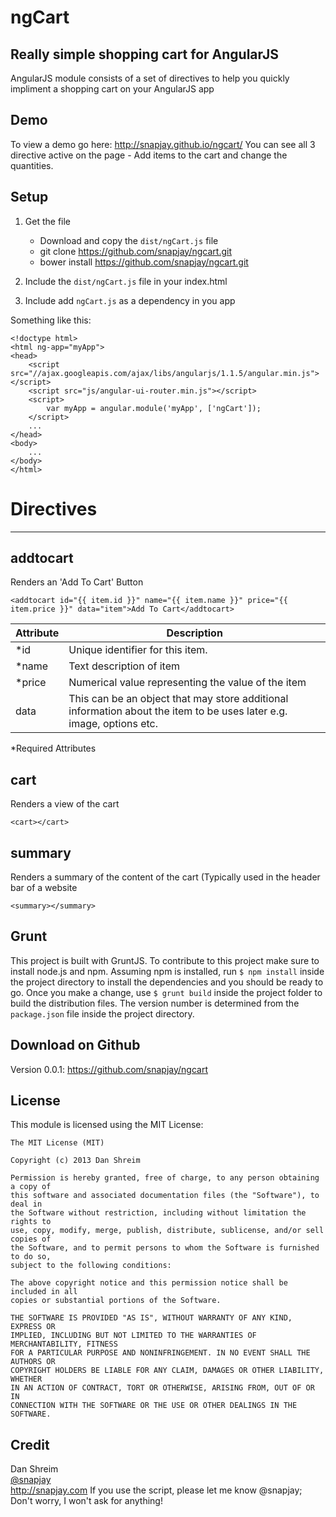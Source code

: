ngCart
======

Really simple shopping cart for AngularJS
-----------------------------------------------------------------
AngularJS module consists of a set of directives to help you quickly impliment a shopping cart on your AngularJS app


Demo
----

To view a demo go here:
http://snapjay.github.io/ngcart/
You can see all 3 directive active on the page - Add items to the cart and change the quantities.

Setup
-----
1. Get the file
    * Download and copy the  `dist/ngCart.js` file
    * git clone https://github.com/snapjay/ngcart.git
    * bower install https://github.com/snapjay/ngcart.git

2. Include the  `dist/ngCart.js` file in your index.html
3. Include add `ngCart.js` as  a dependency in you app

Something like this:
```
<!doctype html>
<html ng-app="myApp">
<head>
    <script src="//ajax.googleapis.com/ajax/libs/angularjs/1.1.5/angular.min.js"></script>
    <script src="js/angular-ui-router.min.js"></script>
    <script>
        var myApp = angular.module('myApp', ['ngCart']);
    </script>
    ...
</head>
<body>
    ...
</body>
</html>
```


# Directives
-------

## addtocart

Renders an 'Add To Cart' Button

```
<addtocart id="{{ item.id }}" name="{{ item.name }}" price="{{ item.price }}" data="item">Add To Cart</addtocart>
```


| Attribute  |  Description |
| ------------- | ------------- |
| *id  | Unique identifier for this item.  |
| *name | Text description of item |
| *price | Numerical value representing the value of the item|
| data | This can be an object that may store additional information about the item to be uses later e.g. image, options etc. |

*Required Attributes

## cart

Renders a view of the cart

```
<cart></cart>
```



## summary

Renders a summary  of the content of the cart (Typically used in the header bar of a website
```
<summary></summary>
```



Grunt
------------
This project is built with GruntJS. To contribute to this project make sure to install node.js and npm.
Assuming npm is installed, run `$ npm install` inside the project directory to install the dependencies and you should
be ready to go.
Once you make a change, use `$ grunt build` inside the project folder to build the distribution files.
The version number is determined from the `package.json` file inside the project directory.


Download on Github
------------------
Version 0.0.1: https://github.com/snapjay/ngcart



License
-------

This module is licensed using the MIT License:

```
The MIT License (MIT)

Copyright (c) 2013 Dan Shreim

Permission is hereby granted, free of charge, to any person obtaining a copy of
this software and associated documentation files (the "Software"), to deal in
the Software without restriction, including without limitation the rights to
use, copy, modify, merge, publish, distribute, sublicense, and/or sell copies of
the Software, and to permit persons to whom the Software is furnished to do so,
subject to the following conditions:

The above copyright notice and this permission notice shall be included in all
copies or substantial portions of the Software.

THE SOFTWARE IS PROVIDED "AS IS", WITHOUT WARRANTY OF ANY KIND, EXPRESS OR
IMPLIED, INCLUDING BUT NOT LIMITED TO THE WARRANTIES OF MERCHANTABILITY, FITNESS
FOR A PARTICULAR PURPOSE AND NONINFRINGEMENT. IN NO EVENT SHALL THE AUTHORS OR
COPYRIGHT HOLDERS BE LIABLE FOR ANY CLAIM, DAMAGES OR OTHER LIABILITY, WHETHER
IN AN ACTION OF CONTRACT, TORT OR OTHERWISE, ARISING FROM, OUT OF OR IN
CONNECTION WITH THE SOFTWARE OR THE USE OR OTHER DEALINGS IN THE SOFTWARE.
```



Credit
------
Dan Shreim <br />
<a href="http://www.twitter.com/snapjay/">@snapjay</a> <br />
http://snapjay.com
If you use the script, please let me know @snapjay;  Don't worry, I won't ask for anything!
